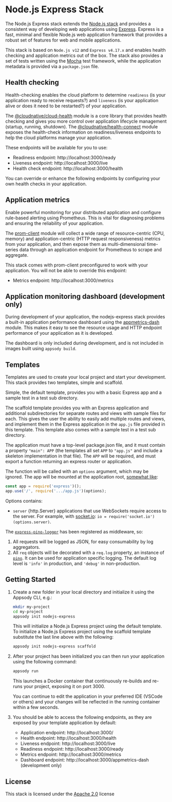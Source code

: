 # Node.js Express Stack

The Node.js Express stack extends the [Node.js stack](../nodejs/README.md) and provides a consistent way of developing web applications using [Express](https://expressjs.com). Express is a fast, minimal and flexible Node.js web application framework that provides a robust set of features for web and mobile applications.

This stack is based on `Node.js v12` and `Express v4.17.x` and enables health checking and application metrics out of the box. The stack also provides a set of tests written using the [Mocha](https://mochajs.org) test framework, while the application metadata is provided via a `package.json` file.

## Health checking

Health-checking enables the cloud platform to determine `readiness` (is your application ready to receive requests?) and `liveness` (is your application alive or does it need to be restarted?) of your application.

The [@cloudnative/cloud-health](https://github.com/CloudNativeJS/cloud-health) module is a core library that provides health checking and gives you more control over application lifecycle management (startup, running, shutdown). The [@cloudnative/health-connect](https://github.com/CloudNativeJS/cloud-health-connect) module exposes the health-check information on readiness/liveness endpoints to help the cloud platforms manage your application.

 These endpoints will be available for you to use:

- Readiness endpoint: http://localhost:3000/ready
- Liveness endpoint: http://localhost:3000/live
- Health check endpoint: http://localhost:3000/health

You can override or enhance the following endpoints by configuring your own health checks in your application.

## Application metrics

Enable powerful monitoring for your distributed application and configure rule-based alerting using Prometheus. This is vital for diagnosing problems and ensuring the reliability of your application.

The [prom-client](https://www.npmjs.com/package/prom-client) module will collect a wide range of resource-centric (CPU, memory) and application-centric (HTTP request responsiveness) metrics from your application, and then expose them as multi-dimensional time-series data through an application endpoint for Prometheus to scrape and aggregate.

This stack comes with prom-client preconfigured to work with your application. You will not be able to override this endpoint:

- Metrics endpoint: http://localhost:3000/metrics

## Application monitoring dashboard (development only)

During development of your application, the nodejs-express stack provides a built-in application performance dashboard using the [appmetrics-dash](https://github.com/runtimetools/appmetrics-dash) module. This makes it easy to see the resource usage and HTTP endpoint performance of your application as it is developed.

The dashboard is only included during development, and is not included in images built using `appsody build`.

## Templates

Templates are used to create your local project and start your development. This stack provides two templates, simple and scaffold.

Simple, the default template, provides you with a basic Express app and a sample test in a test sub directory.

The scaffold template provides you with an Express application and additional subdirectories for separate routes and views with sample files for each. This gives the user the ability to easily add multiple routes and views, and implement them in the Express application in the `app.js` file provided in this template. This template also comes with a sample test in a test sub directory.

The application must have a top-level package.json file, and it must contain a
property `"main": APP` (the templates all set `APP` to `"app.js"` and include a
skeleton implementation in that file). The `APP` will be required, and must
export a function returning an express router or application.

The function will be called with an `options` argument, which may be ignored.
The app will be mounted at the application root, [somewhat like](https://github.com/appsody/stacks/blob/master/incubator/nodejs-express/image/project/server.js):
```javascript
const app = require('express')();
app.use('/', require('.../app.js')(options);
```

Options contains:
- `server` {http.Server} applications that use WebSockets require access
  to the server. For example, with [socket.io](https://socket.io/):
  `io = require('socket.io')(options.server)`.

The [`express-pino-logger`](https://registry.npmjs.org/express-pino-logger) has been registered as middleware, so:
1. All requests will be logged as JSON, for easy consumability by log aggregators.
2. All `req` objects will be decorated with a `req.log` property, an instance of [`pino`](https://registry.npmjs.org/pino). It can be used for application specific logging. The default log level is `'info'` in production, and `'debug'` in non-production.

## Getting Started

1. Create a new folder in your local directory and initialize it using the Appsody CLI, e.g.:

    ```bash
    mkdir my-project
    cd my-project
    appsody init nodejs-express
    ```

    This will initialize a Node.js Express project using the default template. To initialize a Node.js Express project using the scaffold template substitute the last line above with the following:

    ```bash
    appsody init nodejs-express scaffold
    ```

1. After your project has been initialized you can then run your application using the following command:

    ```bash
    appsody run
    ```

    This launches a Docker container that continuously re-builds and re-runs your project, exposing it on port 3000.

    You can continue to edit the application in your preferred IDE (VSCode or others) and your changes will be reflected in the running container within a few seconds.

1. You should be able to access the following endpoints, as they are exposed by your template application by default:

    - Application endpoint: http://localhost:3000/
    - Health endpoint: http://localhost:3000/health
    - Liveness endpoint: http://localhost:3000/live
    - Readiness endpoint: http://localhost:3000/ready
    - Metrics endpoint: http://localhost:3000/metrics
    - Dashboard endpoint: http://localhost:3000/appmetrics-dash (development only)

## License

This stack is licensed under the [Apache 2.0](./image/LICENSE) license
